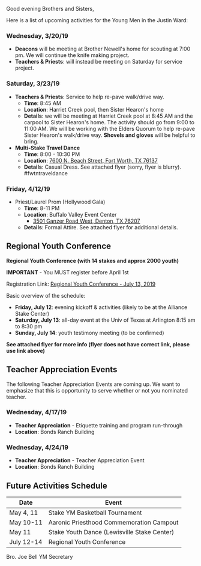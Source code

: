 Good evening Brothers and Sisters,

Here is a list of upcoming activities for the Young Men in the Justin Ward:


### Wednesday, 3/20/19

- **Deacons** will be meeting at Brother Newell's home for scouting at 7:00 pm.  We will continue the knife making project.
- **Teachers & Priests**: will instead be meeting on Saturday for service project.



### Saturday, 3/23/19

- **Teachers & Priests**: Service to help re-pave walk/drive way.
    - **Time**: 8:45 AM
    - **Location**: Harriet Creek pool, then Sister Hearon's home
    - **Details**: we will be meeting at Harriet Creek pool at 8:45 AM and the carpool to Sister Hearon's home.  The activity should go from 9:00 to 11:00 AM.  We will be working with the Elders Quorum to help re-pave Sister Hearon's walk/drive way.  **Shovels and gloves** will be helpful to bring.
- **Multi-Stake Travel Dance**
    - **Time**: 8:00 - 10:30 PM
    - **Location**: [7600 N. Beach Street, Fort Worth, TX 76137](https://goo.gl/maps/Pk1cvztgZCN2)
    - **Details**: Casual Dress. See attached flyer (sorry, flyer is blurry). #fwtntraveldance



### Friday, 4/12/19

- Priest/Laurel Prom (Hollywood Gala)
    - **Time**: 8-11 PM
    - **Location**: Buffalo Valley Event Center
        - [3501 Ganzer Road West, Denton, TX  76207](https://goo.gl/maps/XZBzsWAiFb92)
    - **Details**: Formal Attire. See attached flyer for additional details.



## Regional Youth Conference

**Regional Youth Conference (with 14 stakes and approx 2000 youth)**

**IMPORTANT** - You MUST register before April 1st

Registration Link: [Regional Youth Conference - July 13, 2019](https://www.surveymonkey.com/r/S2QS6KZ)

Basic overview of the schedule:
- **Friday, July 12**: evening kickoff & activities (likely to be at the Alliance Stake Center)
- **Saturday, July 13**: all-day event at the Univ of Texas at Arlington 8:15 am to 8:30 pm
- **Sunday, July 14**: youth testimony meeting (to be confirmed)

**See attached flyer for more info (flyer does not have correct link, please use link above)**



## Teacher Appreciation Events

The following Teacher Appreciation Events are coming up. We want to emphasize that this is opportunity to serve whether or not you nominated teacher.


### Wednesday, 4/17/19

- **Teacher Appreciation** - Etiquette training and program run-through
- **Location**: Bonds Ranch Building


### Wednesday, 4/24/19

- **Teacher Appreciation** - Teacher Appreciation Event
- **Location**: Bonds Ranch Building



## Future Activities Schedule

Date | Event
-- | --
May 4, 11 | Stake YM Basketball Tournament
May 10-11 | Aaronic Priesthood Commemoration Campout
May 11 | Stake Youth Dance (Lewisville Stake Center)
July 12-14 | Regional Youth Conference


Bro. Joe Bell
YM Secretary

